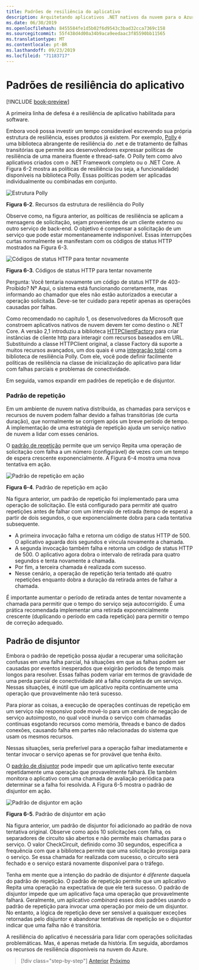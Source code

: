 ```yaml
---
title: Padrões de resiliência do aplicativo
description: Arquitetando aplicativos .NET nativos da nuvem para o Azure | Padrões de resiliência do aplicativo
ms.date: 06/30/2019
ms.openlocfilehash: 8455584fe1d5b02f6d9543c3bad32cca7369c158
ms.sourcegitcommit: 55f438d4d00a34b9aca9eedaac3f85590bb11565
ms.translationtype: MT
ms.contentlocale: pt-BR
ms.lasthandoff: 09/23/2019
ms.locfileid: "71183717"
---
```

# <a name="application-resiliency-patterns"></a>Padrões de resiliência do aplicativo

[!INCLUDE [book-preview](../../../includes/book-preview.md)]

A primeira linha de defesa é a resiliência de aplicativo habilitada para software. 

Embora você possa investir um tempo considerável escrevendo sua própria estrutura de resiliência, esses produtos já existem. Por exemplo, [Polly](http://www.thepollyproject.org/) é uma biblioteca abrangente de resiliência do .net e de tratamento de falhas transitórias que permite aos desenvolvedores expressar políticas de resiliência de uma maneira fluente e thread-safe. O Polly tem como alvo aplicativos criados com o .NET Framework completo ou o .NET Core. A Figura 6-2 mostra as políticas de resiliência (ou seja, a funcionalidade) disponíveis na biblioteca Polly. Essas políticas podem ser aplicadas individualmente ou combinadas em conjunto.

![Estrutura Polly](./media/polly-resiliency-framework.png)

**Figura 6-2**. Recursos da estrutura de resiliência do Polly

Observe como, na figura anterior, as políticas de resiliência se aplicam a mensagens de solicitação, sejam provenientes de um cliente externo ou outro serviço de back-end. O objetivo é compensar a solicitação de um serviço que pode estar momentaneamente indisponível. Essas interrupções curtas normalmente se manifestam com os códigos de status HTTP mostrados na Figura 6-3.

![Códigos de status HTTP para tentar novamente](./media/http-status-codes.png)

**Figura 6-3**. Códigos de status HTTP para tentar novamente

Pergunta: Você tentaria novamente um código de status HTTP de 403-Proibido? Nº Aqui, o sistema está funcionando corretamente, mas informando ao chamador que eles não estão autorizados a executar a operação solicitada. Deve-se ter cuidado para repetir apenas as operações causadas por falhas.

Como recomendado no capítulo 1, os desenvolvedores da Microsoft que constroem aplicativos nativos de nuvem devem ter como destino o .NET Core. A versão 2,1 introduziu a biblioteca [HTTPClientFactory](https://www.stevejgordon.co.uk/introduction-to-httpclientfactory-aspnetcore) para criar instâncias de cliente http para interagir com recursos baseados em URL. Substituindo a classe HTTPClient original, a classe Factory dá suporte a muitos recursos avançados, um dos quais é uma [integração total](../microservices/implement-resilient-applications/implement-http-call-retries-exponential-backoff-polly.md) com a biblioteca de resiliência Polly. Com ele, você pode definir facilmente políticas de resiliência na classe de inicialização do aplicativo para lidar com falhas parciais e problemas de conectividade.

Em seguida, vamos expandir em padrões de repetição e de disjuntor.

### <a name="retry-pattern"></a>Padrão de repetição

Em um ambiente de nuvem nativa distribuída, as chamadas para serviços e recursos de nuvem podem falhar devido a falhas transitórias (de curta duração), que normalmente se corrigem após um breve período de tempo. A implementação de uma estratégia de repetição ajuda um serviço nativo de nuvem a lidar com esses cenários.

O [padrão de repetição](https://docs.microsoft.com/azure/architecture/patterns/retry) permite que um serviço Repita uma operação de solicitação com falha a um número (configurável) de vezes com um tempo de espera crescente exponencialmente. A Figura 6-4 mostra uma nova tentativa em ação.

![Padrão de repetição em ação](./media/retry-pattern.png)

**Figura 6-4**. Padrão de repetição em ação

Na figura anterior, um padrão de repetição foi implementado para uma operação de solicitação. Ele está configurado para permitir até quatro repetições antes de falhar com um intervalo de retirada (tempo de espera) a partir de dois segundos, o que exponencialmente dobra para cada tentativa subsequente.

- A primeira invocação falha e retorna um código de status HTTP de 500. O aplicativo aguarda dois segundos e vincula novamente a chamada.
- A segunda invocação também falha e retorna um código de status HTTP de 500. O aplicativo agora dobra o intervalo de retirada para quatro segundos e tenta novamente a chamada.
- Por fim, a terceira chamada é realizada com sucesso.
- Nesse cenário, a operação de repetição teria tentado até quatro repetições enquanto dobra a duração da retirada antes de falhar a chamada.

É importante aumentar o período de retirada antes de tentar novamente a chamada para permitir que o tempo do serviço seja autocorrigido. É uma prática recomendada implementar uma retirada exponencialmente crescente (duplicando o período em cada repetição) para permitir o tempo de correção adequado.

## <a name="circuit-breaker-pattern"></a>Padrão de disjuntor

Embora o padrão de repetição possa ajudar a recuperar uma solicitação confusas em uma falha parcial, há situações em que as falhas podem ser causadas por eventos inesperados que exigirão períodos de tempo mais longos para resolver. Essas falhas podem variar em termos de gravidade de uma perda parcial de conectividade até a falha completa de um serviço. Nessas situações, é inútil que um aplicativo repita continuamente uma operação que provavelmente não terá sucesso.

Para piorar as coisas, a execução de operações contínuas de repetição em um serviço não responsivo pode movê-lo para um cenário de negação de serviço autoimposto, no qual você inunda o serviço com chamadas contínuas esgotando recursos como memória, threads e banco de dados conexões, causando falha em partes não relacionadas do sistema que usam os mesmos recursos.

Nessas situações, seria preferível para a operação falhar imediatamente e tentar invocar o serviço apenas se for provável que tenha êxito.

O [padrão de disjuntor](https://docs.microsoft.com/azure/architecture/patterns/circuit-breaker) pode impedir que um aplicativo tente executar repetidamente uma operação que provavelmente falhará. Ele também monitora o aplicativo com uma chamada de avaliação periódica para determinar se a falha foi resolvida. A Figura 6-5 mostra o padrão de disjuntor em ação.

![Padrão de disjuntor em ação](./media/circuit-breaker-pattern.png)

**Figura 6-5**. Padrão de disjuntor em ação

Na figura anterior, um padrão de disjuntor foi adicionado ao padrão de nova tentativa original. Observe como após 10 solicitações com falha, os separadores de circuito são abertos e não permite mais chamadas para o serviço. O valor CheckCircuit, definido como 30 segundos, especifica a frequência com que a biblioteca permite que uma solicitação prossiga para o serviço. Se essa chamada for realizada com sucesso, o circuito será fechado e o serviço estará novamente disponível para o tráfego.

Tenha em mente que a intenção do padrão de disjuntor é *diferente* daquela do padrão de repetição. O padrão de repetição permite que um aplicativo Repita uma operação na expectativa de que ele terá sucesso. O padrão de disjuntor impede que um aplicativo faça uma operação que provavelmente falhará. Geralmente, um aplicativo *combinará* esses dois padrões usando o padrão de repetição para invocar uma operação por meio de um disjuntor. No entanto, a lógica de repetição deve ser sensível a quaisquer exceções retornadas pelo disjuntor e abandonar tentativas de repetição se o disjuntor indicar que uma falha não é transitória.

A resiliência do aplicativo é necessária para lidar com operações solicitadas problemáticas. Mas, é apenas metade da história. Em seguida, abordamos os recursos de resiliência disponíveis na nuvem do Azure.

>[!div class="step-by-step"]
>[Anterior](resiliency.md)
>[Próximo](infrastructure-resiliency-azure.md)
